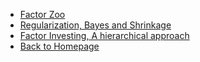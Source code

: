 - [Factor Zoo](/factor_zoo/factor_zoo.md)
- [Regularization, Bayes and Shrinkage](/factor_zoo/Shrinkage.md)
- [Factor Investing, A hierarchical approach](/factor_zoo/A_Bayesian_hierarchical_approach.md)
- [Back to Homepage](README.md)